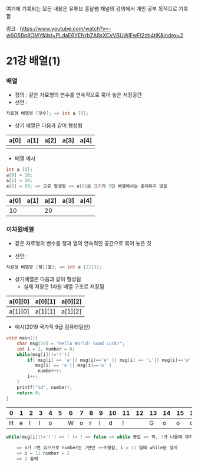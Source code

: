 여기에 기록되는 모든 내용은 유튜브 흥달쌤 채널의 강의에서 개인 공부 목적으로 기록함

링크 : https://www.youtube.com/watch?v=-w6O5Bq8OMY&list=PLdaE6YENrbZA8sXCvVBUWjFwFI2zb4tlK&index=2

# 21강 배열(1)

### 배열

- 정의 : 같은 자료형의 변수를 연속적으로 묶어 놓은 저장공간
- 선언 :

```c
자료형 배열명 [갯수]; => int a [5];
```

- 상기 배열은 다음과 같이 형성됨

| a[0] | a[1] | a[2] | a[3] | a[4] |
| ---- | ---- | ---- | ---- | ---- |
|      |      |      |      |      |

- 배열 예시

```c
int a [5];
a[0] = 10;
a[2] = 20;
a[6] = 60; => 오류 발생함 => a[6]은 크기가 5인 배열에서는 존재하지 않음
```

| a[0] | a[1] | a[2] | a[3] | a[4] |
| ---- | ---- | ---- | ---- | ---- |
| 10   |      | 20   |      |      |

### 이차원배열

- 같은 자료형의 변수를 행과 열의 연속적인 공간으로 묶어 놓은 것

- 선언:

```c
자료형 배열명 [행][열]; => int a [2][3];
```

- 상기배열은 다음과 같이 형성됨
  - 실제 저장은 1차원 배열 구조로 저장됨

| a\[0][0] | a\[0][1] | a\[0][2] |
| -------- | -------- | -------- |
| a\[1][0] | a\[1][1] | a\[1][2] |

- 예시(2019 국가직 9급 컴퓨터일반)

```c
void main(){
    char msg[50] = "Hello World! Good Luck!";
    int i = 2, number = 0;
    while(msg[i])!='!'){
        if( msg[i] == 'a'|| msg[i]=='e' || msg[i] == 'i'|| msg[i]=='u' ||
           msg[i] == 'o'|| msg[i]=='u' )
            number++;
        i++;
    }
    printf("%d", number);
    return 0;
}
```

| 0    | 1    | 2    | 3    | 4    | 5    | 6    | 7    | 8    | 9    | 10   | 11   | 12   | 13   | 14   | 15   | 16   | 17   | 18   | 19   | 20   | 21   | 22   | 50   |
| ---- | ---- | ---- | ---- | ---- | ---- | ---- | ---- | ---- | ---- | ---- | ---- | ---- | ---- | ---- | ---- | ---- | ---- | ---- | ---- | ---- | ---- | ---- | ---- |
| H    | e    | l    | l    | o    |      | W    | o    | r    | l    | d    | !    |      | G    | o    | o    | d    |      | L    | u    | c    | k    | !    |      |

```c
while(msg[i])!='!') => ! != ! => false => while 종료 => 즉, !가 나올때 까지 while 수행
    
    => o가 2번 있으므로 number는 2번만 ++수행함, i = 11 일때 while문 정지
    => i = 11 number = 2
    => 2 출력
```

